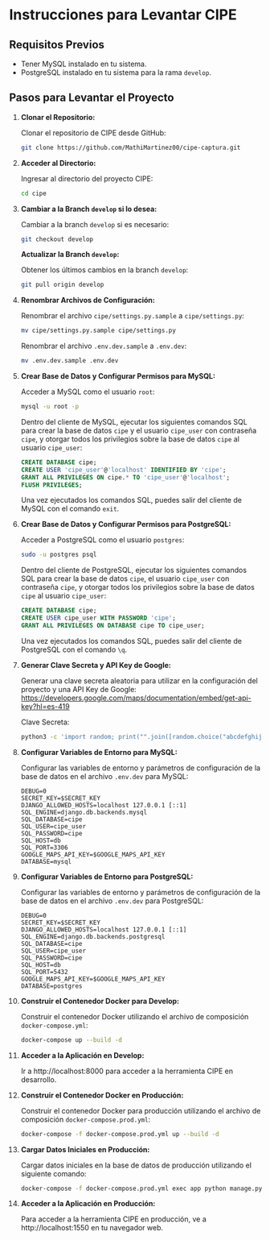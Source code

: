 # Instrucciones para Levantar CIPE

## Requisitos Previos

- Tener MySQL instalado en tu sistema.
- PostgreSQL instalado en tu sistema para la rama `develop`.

## Pasos para Levantar el Proyecto

1. **Clonar el Repositorio:**

    Clonar el repositorio de CIPE desde GitHub:
    
    ```bash
    git clone https://github.com/MathiMartinez00/cipe-captura.git
    ```

2. **Acceder al Directorio:**

    Ingresar al directorio del proyecto CIPE:
    
    ```bash
    cd cipe
    ```

3. **Cambiar a la Branch `develop` si lo desea:**

    Cambiar a la branch `develop` si es necesario:
    
    ```bash
    git checkout develop
    ```

    **Actualizar la Branch `develop`:**

   Obtener los últimos cambios en la branch `develop`:

   ```bash
   git pull origin develop
   ```

5. **Renombrar Archivos de Configuración:**

    Renombrar el archivo `cipe/settings.py.sample` a `cipe/settings.py`:
    
    ```bash
    mv cipe/settings.py.sample cipe/settings.py
    ```

    Renombrar el archivo `.env.dev.sample` a `.env.dev`:
    
    ```bash
    mv .env.dev.sample .env.dev
    ```

6. **Crear Base de Datos y Configurar Permisos para MySQL:**

    Acceder a MySQL como el usuario `root`:
    
    ```bash
    mysql -u root -p
    ```

    Dentro del cliente de MySQL, ejecutar los siguientes comandos SQL para crear la base de datos `cipe` y el usuario `cipe_user` con contraseña `cipe`, y otorgar todos los privilegios sobre la base de datos `cipe` al usuario `cipe_user`:

    ```sql
    CREATE DATABASE cipe;
    CREATE USER 'cipe_user'@'localhost' IDENTIFIED BY 'cipe';
    GRANT ALL PRIVILEGES ON cipe.* TO 'cipe_user'@'localhost';
    FLUSH PRIVILEGES;
    ```

    Una vez ejecutados los comandos SQL, puedes salir del cliente de MySQL con el comando `exit`.

7. **Crear Base de Datos y Configurar Permisos para PostgreSQL:**

    Acceder a PostgreSQL como el usuario `postgres`:
    
    ```bash
    sudo -u postgres psql
    ```

    Dentro del cliente de PostgreSQL, ejecutar los siguientes comandos SQL para crear la base de datos `cipe`, el usuario `cipe_user` con contraseña `cipe`, y otorgar todos los privilegios sobre la base de datos `cipe` al usuario `cipe_user`:

    ```sql
    CREATE DATABASE cipe;
    CREATE USER cipe_user WITH PASSWORD 'cipe';
    GRANT ALL PRIVILEGES ON DATABASE cipe TO cipe_user;
    ```

    Una vez ejecutados los comandos SQL, puedes salir del cliente de PostgreSQL con el comando `\q`.

8. **Generar Clave Secreta y API Key de Google:**

    Generar una clave secreta aleatoria para utilizar en la configuración del proyecto y una API Key de Google: https://developers.google.com/maps/documentation/embed/get-api-key?hl=es-419 
   
    Clave Secreta:
    ```bash
    python3 -c 'import random; print("".join([random.choice("abcdefghijklmnopqrstuvwxyz0123456789!@#$%^&*(-_=+)") for i in range(50)]))'
    ```

9. **Configurar Variables de Entorno para MySQL:**

    Configurar las variables de entorno y parámetros de configuración de la base de datos en el archivo `.env.dev` para MySQL:
    
    ```
    DEBUG=0
    SECRET_KEY=$SECRET_KEY
    DJANGO_ALLOWED_HOSTS=localhost 127.0.0.1 [::1]
    SQL_ENGINE=django.db.backends.mysql
    SQL_DATABASE=cipe
    SQL_USER=cipe_user
    SQL_PASSWORD=cipe
    SQL_HOST=db
    SQL_PORT=3306
    GOOGLE_MAPS_API_KEY=$GOOGLE_MAPS_API_KEY
    DATABASE=mysql
    ```

10. **Configurar Variables de Entorno para PostgreSQL:**

    Configurar las variables de entorno y parámetros de configuración de la base de datos en el archivo `.env.dev` para PostgreSQL:
    
    ```
    DEBUG=0
    SECRET_KEY=$SECRET_KEY
    DJANGO_ALLOWED_HOSTS=localhost 127.0.0.1 [::1]
    SQL_ENGINE=django.db.backends.postgresql
    SQL_DATABASE=cipe
    SQL_USER=cipe_user
    SQL_PASSWORD=cipe
    SQL_HOST=db
    SQL_PORT=5432
    GOOGLE_MAPS_API_KEY=$GOOGLE_MAPS_API_KEY
    DATABASE=postgres
    ```

11. **Construir el Contenedor Docker para Develop:**

    Construir el contenedor Docker utilizando el archivo de composición `docker-compose.yml`:
    
    ```bash
    docker-compose up --build -d
    ```

12. **Acceder a la Aplicación en Develop:**

    Ir a http://localhost:8000 para acceder a la herramienta CIPE en desarrollo.

13. **Construir el Contenedor Docker en Producción:**

    Construir el contenedor Docker para producción utilizando el archivo de composición `docker-compose.prod.yml`:
    
    ```bash
    docker-compose -f docker-compose.prod.yml up --build -d
    ```

14. **Cargar Datos Iniciales en Producción:**

    Cargar datos iniciales en la base de datos de producción utilizando el siguiente comando:
    
    ```bash
    docker-compose -f docker-compose.prod.yml exec app python manage.py loaddata data/initial_data.json
    ```

15. **Acceder a la Aplicación en Producción:**

    Para acceder a la herramienta CIPE en producción, ve a http://localhost:1550 en tu navegador web.
